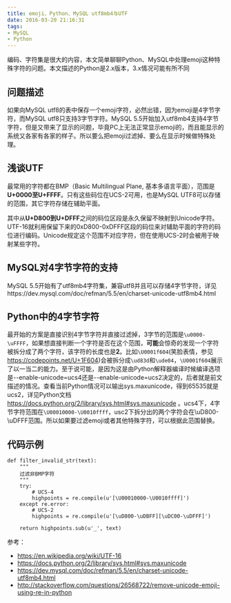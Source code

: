 ```yaml
---
title: emoji、Python、MySQL utf8mb4与UTF
date: 2016-03-20 21:16:31
tags:
- MySQL
- Python
---
```




编码、字符集是很大的内容，本文简单聊聊Python、MySQL中处理emoji这种特殊字符的问题。本文描述的Python是2.x版本，3.x情况可能有所不同

## 问题描述

如果向MySQL utf8的表中保存一个emoji字符，必然出错，因为emoji是4字节字符，而MySQL utf8只支持3字节字符。MySQL 5.5开始加入utf8mb4支持4字节字符，但是又带来了显示的问题，毕竟PC上无法正常显示emoji的，而且能显示的系统又各家有各家的样子。所以要么把emoji过滤掉、要么在显示时候做特殊处理。
<!-- more --> 
## 浅谈UTF

最常用的字符都在BMP（Basic Multilingual Plane, 基本多语言平面），范围是**U+0000至U+FFFF**。只有这些码位在UCS-2可用，也是MySQL UTF8可以存储的范围，其它字符存储在辅助平面。

其中从**U+D800到U+DFFF**之间的码位区段是永久保留不映射到Unicode字符。UTF-16就利用保留下来的0xD800-0xDFFF区段的码位来对辅助平面的字符的码位进行编码。Unicode规定这个范围不对应字符，但在使用UCS-2时会被用于映射某些字符。

## MySQL对4字节字符的支持

MySQL 5.5开始有了utf8mb4字符集，兼容utf8并且可以存储4字节字符，详见https://dev.mysql.com/doc/refman/5.5/en/charset-unicode-utf8mb4.html

## Python中的4字节字符

最开始的方案是直接识别4字节字符并直接过滤掉，3字节的范围是`\u0000-\uFFFF`，如果想直接判断一个字符是否在这个范围，**可能**会惊奇的发现一个字符被拆分成了两个字符，该字符的长度也是**2**。比如`\U0001f604`(笑脸表情，参见<https://codepoints.net/U+1F604>)会被拆分成`\ud83d`和`\ude04`，`\U0001f604`展示了以一当二的能力。至于说可能，是因为这是由Python解释器编译时候编译选项是--enable-unicode=ucs4还是--enable-unicode=ucs2决定的，后者就是前文描述的情况。查看当前Python情况可以输出sys.maxunicode，得到65535就是ucs2，详见Python文档<https://docs.python.org/2/library/sys.html#sys.maxunicode> 。ucs4下，4字节字符范围在`\U00010000-\U0010ffff`，usc2下拆分出的两个字符会在\uD800-\uDFFF范围。所以如果要过滤emoji或者其他特殊字符，可以根据此范围替换。

## 代码示例

``` 
def filter_invalid_str(text):
	"""
	过滤非BMP字符
	"""
	try:
		# UCS-4
		highpoints = re.compile(u'[\U00010000-\U0010ffff]')
	except re.error:
		# UCS-2
		highpoints = re.compile(u'[\uD800-\uDBFF][\uDC00-\uDFFF]')

	return highpoints.sub(u'_', text)

```



参考：

- https://en.wikipedia.org/wiki/UTF-16
- <https://docs.python.org/2/library/sys.html#sys.maxunicode>
- https://dev.mysql.com/doc/refman/5.5/en/charset-unicode-utf8mb4.html
- http://stackoverflow.com/questions/26568722/remove-unicode-emoji-using-re-in-python

